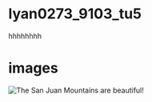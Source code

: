 # lyan0273_9103_tu5

hhhhhhhh

# images
![The San Juan Mountains are beautiful!](/assets/images/san-juan-mountains.avif "San Juan Mountains")
